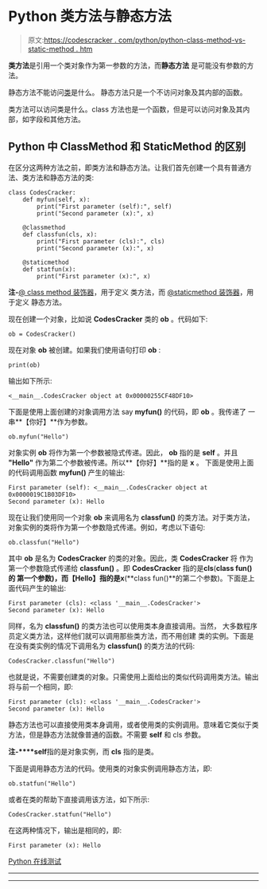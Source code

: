 # Python 类方法与静态方法

> 原文:[https://codescracker . com/python/python-class-method-vs-static-method . htm](https://codescracker.com/python/python-class-method-vs-static-method.htm)

**类方法**是引用一个类对象作为第一参数的方法，而**静态方法** 是可能没有参数的方法。

静态方法不能访问[类](/python/python-classes-objects.htm)是什么。 静态方法只是一个不访问对象及其内部的函数。

类方法可以访问类是什么。class 方法也是一个函数，但是可以访问对象及其内部，如字段和其他方法。

## Python 中 ClassMethod 和 StaticMethod 的区别

在区分这两种方法之前，即类方法和静态方法。让我们首先创建一个具有普通方法、类方法和静态方法的类:

```
class CodesCracker:
    def myfun(self, x):
        print("First parameter (self):", self)
        print("Second parameter (x):", x)

    @classmethod
    def classfun(cls, x):
        print("First parameter (cls):", cls)
        print("Second parameter (x):", x)

    @staticmethod
    def statfun(x):
        print("First parameter (x):", x)
```

**注-**[@ class method 装饰器](/python/python-classmethod-decorator.htm)，用于定义 类方法，而 [@staticmethod 装饰器](/python/python-staticmethod-decorator.htm)，用于定义 静态方法。

现在创建一个对象，比如说 **CodesCracker** 类的 **ob** 。代码如下:

```
ob = CodesCracker()
```

现在对象 **ob** 被创建。如果我们使用语句打印 **ob** :

```
print(ob)
```

输出如下所示:

```
<__main__.CodesCracker object at 0x00000255CF48DF10>
```

下面是使用上面创建的对象调用方法 say **myfun()** 的代码，即 **ob** 。我传递了 一串**【你好】**作为参数。

```
ob.myfun("Hello")
```

对象实例 **ob** 将作为第一个参数被隐式传递。因此， **ob** 指的是 **self** 。并且 **"Hello"** 作为第二个参数被传递。所以**【你好】**指的是 **x** 。 下面是使用上面的代码调用函数 **myfun()** 产生的输出:

```
First parameter (self): <__main__.CodesCracker object at 0x0000019C1B03DF10>
Second parameter (x): Hello
```

现在让我们使用同一个对象 **ob** 来调用名为 **classfun()** 的类方法。对于类方法， 对象实例的类将作为第一个参数隐式传递。例如，考虑以下语句:

```
ob.classfun("Hello")
```

其中 **ob** 是名为 **CodesCracker** 的类的对象。因此，类 **CodesCracker** 将 作为第一个参数隐式传递给 **classfun()** 。即 **CodesCracker** 指的是**cls**(**class fun()**的 第一个参数)，而**【Hello】**指的是**x**(**class fun()**的第二个参数)。下面是上面代码产生的输出:

```
First parameter (cls): <class '__main__.CodesCracker'>
Second parameter (x): Hello
```

同样，名为 **classfun()** 的类方法也可以使用类本身直接调用。当然， 大多数程序员定义类方法，这样他们就可以调用那些类方法，而不用创建 类的实例。下面是在没有类实例的情况下调用名为 **classfun()** 的类方法的代码:

```
CodesCracker.classfun("Hello")
```

也就是说，不需要创建类的对象。只需使用上面给出的类似代码调用类方法。输出将与前一个相同，即:

```
First parameter (cls): <class '__main__.CodesCracker'>
Second parameter (x): Hello
```

静态方法也可以直接使用类本身调用，或者使用类的实例调用。意味着它类似于类方法，但是静态方法就像普通的函数。不需要 **self** 和 cls 参数。

**注-****self**指的是对象实例，而 **cls** 指的是类。

下面是调用静态方法的代码。使用类的对象实例调用静态方法，即:

```
ob.statfun("Hello")
```

或者在类的帮助下直接调用该方法，如下所示:

```
CodesCracker.statfun("Hello")
```

在这两种情况下，输出是相同的，即:

```
First parameter (x): Hello
```

[Python 在线测试](/exam/showtest.php?subid=10)

* * *

* * *